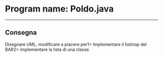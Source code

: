 # Program name: Poldo.java

---

## Consegna

Disegnare UML, modificare a piacere per1> Implementare il listinop del BAR2> Implementare la lista di una classe

